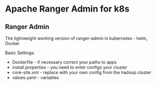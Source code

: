 # Apache Ranger Admin for k8s

## Ranger Admin

The lightweight working version of ranger-admin in kubernetes - helm, Docker

Basic Settings:
- Dockerfile - if necessary correct your paths to apps
- install.properties - you need to enter configs your cluster
- core-site.xml - replace with your own config from the hadoop cluster 
- values.yaml - variables



